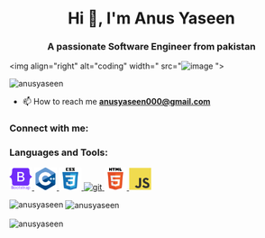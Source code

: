 
<h1 align="center">Hi 👋, I'm Anus Yaseen</h1>
<h3 align="center">A passionate Software Engineer from pakistan</h3>

<img align="right" alt="coding" width=" src="![image](https://github.com/user-attachments/assets/3e052da3-511f-42fa-8cd8-b6081badb05d)
">

<p align="left"> <img src="https://komarev.com/ghpvc/?username=anusyaseen&label=Profile%20views&color=0e75b6&style=flat" alt="anusyaseen" /> </p>

- 📫 How to reach me **anusyaseen000@gmail.com**

<h3 align="left">Connect with me:</h3>
<p align="left">
</p>

<h3 align="left">Languages and Tools:</h3>
<p align="left"> <a href="https://getbootstrap.com" target="_blank" rel="noreferrer"> <img src="https://raw.githubusercontent.com/devicons/devicon/master/icons/bootstrap/bootstrap-plain-wordmark.svg" alt="bootstrap" width="40" height="40"/> </a> <a href="https://www.w3schools.com/cpp/" target="_blank" rel="noreferrer"> <img src="https://raw.githubusercontent.com/devicons/devicon/master/icons/cplusplus/cplusplus-original.svg" alt="cplusplus" width="40" height="40"/> </a> <a href="https://www.w3schools.com/css/" target="_blank" rel="noreferrer"> <img src="https://raw.githubusercontent.com/devicons/devicon/master/icons/css3/css3-original-wordmark.svg" alt="css3" width="40" height="40"/> </a> <a href="https://git-scm.com/" target="_blank" rel="noreferrer"> <img src="https://www.vectorlogo.zone/logos/git-scm/git-scm-icon.svg" alt="git" width="40" height="40"/> </a> <a href="https://www.w3.org/html/" target="_blank" rel="noreferrer"> <img src="https://raw.githubusercontent.com/devicons/devicon/master/icons/html5/html5-original-wordmark.svg" alt="html5" width="40" height="40"/> </a> <a href="https://developer.mozilla.org/en-US/docs/Web/JavaScript" target="_blank" rel="noreferrer"> <img src="https://raw.githubusercontent.com/devicons/devicon/master/icons/javascript/javascript-original.svg" alt="javascript" width="40" height="40"/> </a> </p>

<p><img align="left" src="https://github-readme-stats.vercel.app/api/top-langs?username=anusyaseen&show_icons=true&locale=en&layout=compact" alt="anusyaseen" /></p>

<p>&nbsp;<img align="center" src="https://github-readme-stats.vercel.app/api?username=anusyaseen&show_icons=true&locale=en" alt="anusyaseen" /></p>

<p><img align="center" src="https://github-readme-streak-stats.herokuapp.com/?user=anusyaseen&" alt="anusyaseen" /></p>
